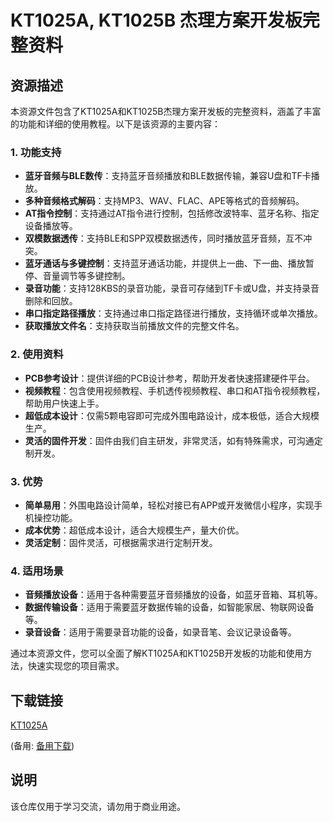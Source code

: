 # KT1025A, KT1025B 杰理方案开发板完整资料

## 资源描述

本资源文件包含了KT1025A和KT1025B杰理方案开发板的完整资料，涵盖了丰富的功能和详细的使用教程。以下是该资源的主要内容：

### 1. 功能支持
- **蓝牙音频与BLE数传**：支持蓝牙音频播放和BLE数据传输，兼容U盘和TF卡播放。
- **多种音频格式解码**：支持MP3、WAV、FLAC、APE等格式的音频解码。
- **AT指令控制**：支持通过AT指令进行控制，包括修改波特率、蓝牙名称、指定设备播放等。
- **双模数据透传**：支持BLE和SPP双模数据透传，同时播放蓝牙音频，互不冲突。
- **蓝牙通话与多键控制**：支持蓝牙通话功能，并提供上一曲、下一曲、播放暂停、音量调节等多键控制。
- **录音功能**：支持128KBS的录音功能，录音可存储到TF卡或U盘，并支持录音删除和回放。
- **串口指定路径播放**：支持通过串口指定路径进行播放，支持循环或单次播放。
- **获取播放文件名**：支持获取当前播放文件的完整文件名。

### 2. 使用资料
- **PCB参考设计**：提供详细的PCB设计参考，帮助开发者快速搭建硬件平台。
- **视频教程**：包含使用视频教程、手机透传视频教程、串口和AT指令视频教程，帮助用户快速上手。
- **超低成本设计**：仅需5颗电容即可完成外围电路设计，成本极低，适合大规模生产。
- **灵活的固件开发**：固件由我们自主研发，非常灵活，如有特殊需求，可沟通定制开发。

### 3. 优势
- **简单易用**：外围电路设计简单，轻松对接已有APP或开发微信小程序，实现手机操控功能。
- **成本优势**：超低成本设计，适合大规模生产，量大价优。
- **灵活定制**：固件灵活，可根据需求进行定制开发。

### 4. 适用场景
- **音频播放设备**：适用于各种需要蓝牙音频播放的设备，如蓝牙音箱、耳机等。
- **数据传输设备**：适用于需要蓝牙数据传输的设备，如智能家居、物联网设备等。
- **录音设备**：适用于需要录音功能的设备，如录音笔、会议记录设备等。

通过本资源文件，您可以全面了解KT1025A和KT1025B开发板的功能和使用方法，快速实现您的项目需求。

## 下载链接
[KT1025A](https://pan.quark.cn/s/4c6286ad999f) 

(备用: [备用下载](https://pan.baidu.com/s/16C5Y_sKQddsfEdaheznK8g?pwd=1234))

## 说明

该仓库仅用于学习交流，请勿用于商业用途。

